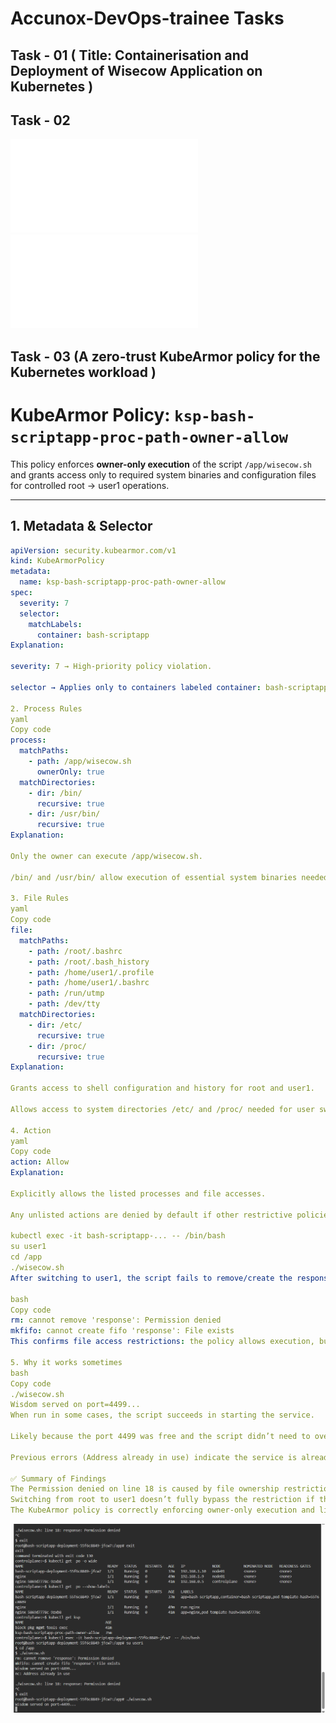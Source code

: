# Accunox-DevOps-trainee Tasks

## Task - 01 ( Title: Containerisation and Deployment of Wisecow Application on Kubernetes )

## Task - 02
 ![System Health Monitoring Script](scripts/system-utillisation-alert-script.sh)
 ![Log File Analyzer](scripts/httpdnginx-metrics.sh)

## Task - 03 (A zero-trust KubeArmor policy for the Kubernetes workload )

# KubeArmor Policy: `ksp-bash-scriptapp-proc-path-owner-allow`

This policy enforces **owner-only execution** of the script `/app/wisecow.sh` and grants access only to required system binaries and configuration files for controlled root → user1 operations.

---

## 1. Metadata & Selector

```yaml
apiVersion: security.kubearmor.com/v1
kind: KubeArmorPolicy
metadata:
  name: ksp-bash-scriptapp-proc-path-owner-allow
spec:
  severity: 7
  selector:
    matchLabels:
      container: bash-scriptapp
Explanation:

severity: 7 → High-priority policy violation.

selector → Applies only to containers labeled container: bash-scriptapp.

2. Process Rules
yaml
Copy code
process:
  matchPaths:
    - path: /app/wisecow.sh
      ownerOnly: true
  matchDirectories:
    - dir: /bin/
      recursive: true
    - dir: /usr/bin/
      recursive: true
Explanation:

Only the owner can execute /app/wisecow.sh.

/bin/ and /usr/bin/ allow execution of essential system binaries needed for user switching and other commands.

3. File Rules
yaml
Copy code
file:
  matchPaths:
    - path: /root/.bashrc
    - path: /root/.bash_history
    - path: /home/user1/.profile
    - path: /home/user1/.bashrc
    - path: /run/utmp
    - path: /dev/tty
  matchDirectories:
    - dir: /etc/
      recursive: true
    - dir: /proc/
      recursive: true
Explanation:

Grants access to shell configuration and history for root and user1.

Allows access to system directories /etc/ and /proc/ needed for user switching and session management.

4. Action
yaml
Copy code
action: Allow
Explanation:

Explicitly allows the listed processes and file accesses.

Any unlisted actions are denied by default if other restrictive policies exists

kubectl exec -it bash-scriptapp-... -- /bin/bash
su user1
cd /app
./wisecow.sh
After switching to user1, the script fails to remove/create the response file:

bash
Copy code
rm: cannot remove 'response': Permission denied
mkfifo: cannot create fifo 'response': File exists
This confirms file access restrictions: the policy allows execution, but file operations are restricted if the user doesn’t own the file.

5. Why it works sometimes
bash
Copy code
./wisecow.sh
Wisdom served on port=4499...
When run in some cases, the script succeeds in starting the service.

Likely because the port 4499 was free and the script didn’t need to overwrite response.

Previous errors (Address already in use) indicate the service is already running, or the FIFO file already exists.

✅ Summary of Findings
The Permission denied on line 18 is caused by file ownership restrictions enforced by KubeArmor.
Switching from root to user1 doesn’t fully bypass the restriction if the file response already exists or is owned by root.
The KubeArmor policy is correctly enforcing owner-only execution and limiting file operations.
```
![alt text](kubearmor-policyAndScreenshots/kubearmor-policy-checking.png)